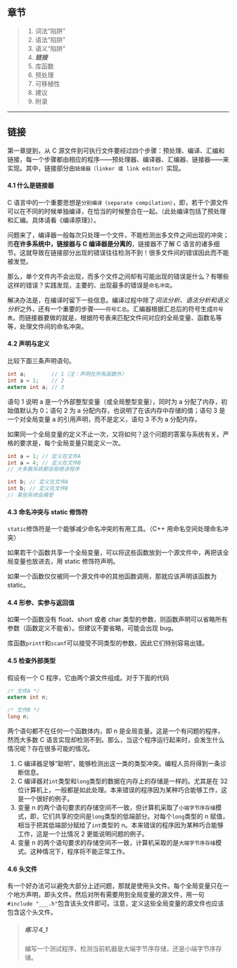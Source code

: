 ## 章节

> 1. 词法“陷阱”
> 2. 语法“陷阱”
> 3. 语义“陷阱”
> 4. ***链接***
> 5. 库函数
> 6. 预处理
> 7. 可移植性
> 8. 建议
> 9. 附录

---

## 链接

第一章提到，从 C 源文件到可执行文件要经过四个步骤：预处理、编译、汇编和链接，每一个步骤都由相应的程序——预处理器、编译器、汇编器、链接器——来实现。其中，链接部分由`链接器（linker 或 link editor）`实现。

#### 4.1 什么是链接器

C 语言中的一个重要思想是`分别编译（separate compilation）`，即，若干个源文件可以在不同的时候单独编译，在恰当的时候整合在一起。（此处编译包括了预处理和汇编。具体请看《编译原理》）。

问题来了，编译器一般每次只处理一个文件，不能检测出多文件之间出现的冲突；而**在许多系统中，链接器与 C 编译器是分离的**，链接器不了解 C 语言的诸多细节。这就导致在链接部分出现的错误往往检测不到！很多文件间的错误因此而不能被发觉。

那么，单个文件内不会出现，而多个文件之间却有可能出现的错误是什么？有哪些这样的错误？实践发现，主要的、出现最多的错误是`命名冲突`。

解决办法是，在编译时留下一些信息。编译过程中除了*词法分析、语法分析和语义分析*之外，还有一个重要的步骤——`符号汇总`。汇编器根据汇总后的符号生成`符号表`。而链接器要做的就是，根据符号表来匹配文件间对应的全局变量、函数名等等，处理文件间的命名冲突。

#### 4.2 声明与定义

比较下面三条声明语句。

```C
int a;        // 1（注：声明在所有函数外）
int a = 1;    // 2
extern int a; // 3
```

语句 1 说明 a 是一个外部整型变量（或全局整型变量），同时为 a 分配了内存，初始值默认为 0；语句 2 为 a 分配内存，也说明了在该内存中存储的值；语句 3 是一个对全局变量 a 的引用声明，而不是定义，语句 3 不为 a 分配内存。

如果同一个全局变量的定义不止一次，又将如何？这个问题的答案与系统有关。严格的要求是，每个全局变量只能定义一次。

```C
int a = 1; // 定义在文件A
int a = 4; // 定义在文件B
// 大多数系统都会拒绝该程序

int b; // 定义在文件A
int b; // 定义在文件B
// 某些系统会接受

```

#### 4.3 命名冲突与 static 修饰符

`static`修饰符是一个能够减少命名冲突的有用工具。（C++ 用命名空间处理命名冲突）

如果若干个函数共享一个全局变量，可以将这些函数放到一个源文件中，再把该全局变量也放进去，用 static 修饰符声明。

如果一个函数仅仅被同一个源文件中的其他函数调用，那就应该声明该函数为 static。

#### 4.4 形参、实参与返回值

如果一个函数没有 float、short 或者 char 类型的参数，则函数声明可以省略所有参数（函数定义不能省）。但建议不要省略，可能会出现 bug。

库函数`printf`和`scanf`可以接受不同类型的参数，因此它们特别容易出错。

#### 4.5 检查外部类型

假设有一个 C 程序，它由两个源文件组成。对于下面的代码

```C
/* 文件A */
extern int n;
```

```C
/* 文件B */
long n;
```

两个语句都不在任何一个函数体内，即 n 是全局变量。这是一个有问题的程序，然而大多数 C 语言实现却检测不到。那么，当这个程序运行起来时，会发生什么情况呢？存在很多可能的情况。

1. C 编译器足够“聪明”，能够检测出这一类的类型冲突。编程人员将得到一条诊断信息。
2. C 编译器对`int`类型和`long`类型的数据在内存上的存储是一样的。尤其是在 32 位计算机上，一般都是如此处理。本来错误的程序因为某种巧合能够工作，这是一个很好的例子。
3. 变量 n 的两个语句要求的存储空间不一致，但计算机采取了`小端字节序存储`模式，即，它们共享的空间是`long`类型的低端部分。对每个`long`类型的 n 赋值，相当于把其低端部分赋给了`int`类型的 n。本来错误的程序因为某种巧合能够工作，这是一个比情况 2 更能说明问题的例子。
4. 变量 n 的两个语句要求的存储空间不一致，计算机采取的是`大端字节序存储`模式。这种情况下，程序将不能正常工作。

#### 4.6 头文件

有一个好办法可以避免大部分上述问题，那就是使用头文件。每个全局变量只在一个地方声明，即头文件。然后对所有需要用到全局变量的源文件，用一句`#include "___.h"`包含该头文件即可。注意，定义这些全局变量的源文件也应该包含这个头文件。

> ##### 练习 4_1
>
> 编写一个测试程序，检测当前机器是大端字节序存储，还是小端字节序存储。
